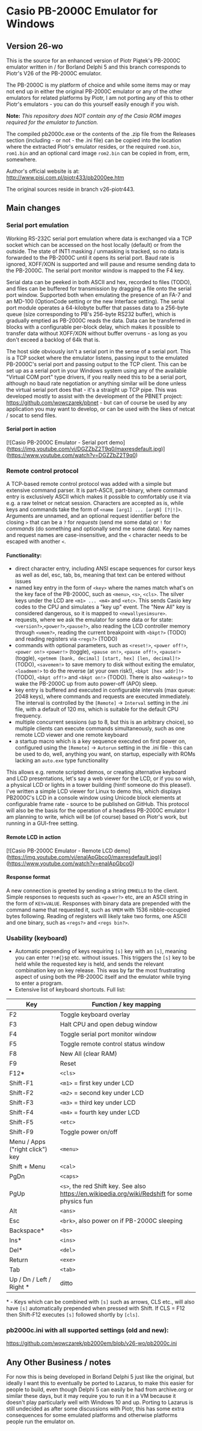 # Casio PB-2000C Emulator for Windows

## Version 26-wo

This is the source for an enhanced version of Piotr Piątek's PB-2000C emulator written in / for Borland Delphi 5 and this branch corresponds to Piotr's V26 of the PB-2000C emulator.

The PB-2000C is my platform of choice and while some items may or may not end up in either the original PB-2000C emulator or any of the other emulators for related platforms by Piotr, I am  not porting any of this to other Piotr's emulators - you can do this yourself easily enough if you wish.

**Note:** *This repository does NOT contain any of the Casio ROM images required for the emulator to function.*

The compiled pb2000c.exe or the contents of the .zip file from the Releases section (including - or not - the .ini file) can be copied into the location where the extracted Piotr's emulator resides, or the required `rom0.bin`, `rom1.bin` and an optional card image `rom2.bin` can be copied in from, erm, somewhere.

Author's official website is at: http://www.pisi.com.pl/piotr433/pb2000ee.htm

The original sources reside in branch v26-piotr443.

## Main changes

### Serial port emulation

Working RS-232C serial port emulation where data is exchanged via a TCP socket which can be accessed on the host locally (default) or from the outside. The state of INT1 masking / unmasking is tracked, so no data is forwarded to the PB-2000C until it opens its serial port. Baud rate is ignored, XOFF/XON is supported and will pause and resume sending data to the PB-2000C. The serial port monitor window is mapped to the F4 key.

Serial data can be peeked in both ASCII and hex, recorded to files (TODO), and files can be buffered for transmission by dragging a file onto the serial port window. Supported both when emulating the presence of an FA-7 and an MD-100 (OptionCode setting or the new Interface setting). The serial port module operates a 64-kilobyte buffer that passes data to a 256-byte queue (size corresponding to PB's 256-byte RS232 buffer), which is gradually emptied as PB-2000C reads the data. Data can be transferred in blocks with a configurable per-block delay, which makes it possible to transfer data without XOFF/XON without buffer overruns - as long as you don't exceed a backlog of 64k that is.

The host side obviously isn't a serial port in the sense of a serial port. This is a TCP socket where the emulator listens, passing input to the emulated PB-2000C's serial port and passing output to the TCP client. This can be set up as a serial port in your Windows system using any of the available "Virtual COM port" type drivers, if you really need this to be a serial port, although no baud rate negotiation or anything similar will be done unless the virtual serial port does that - it's a straight up TCP pipe. This was developed mostly to assist with the development of the PBNET project: https://github.com/wowczarek/pbnet - but can of course be used by any application you may want to develop, or can be used with the likes of netcat / socat to send files.

#### Serial port in action

[![Casio PB-2000C Emulator - Serial port demo]
(https://img.youtube.com/vi/DGZZbZ2T9q0/maxresdefault.jpg)]
(https://www.youtube.com/watch?v=DGZZbZ2T9q0)

### Remote control protocol

A TCP-based remote control protocol was added with a simple but extensive command parser. It is part-ASCII, part-binary, where command entry is exclusively ASCII which makes it possible to comfortably use it via e.g. a raw telnet or netcat 
session. Characters are accepted as is, while keys and commands take the form of `<name [arg1] ... [argN] [?|!]>`. Arguments are unnamed, and an optional request identifier before the closing `>` that can be a `?` for *requests* (send me some data) or `!` for *commands* (do something and optionally send me some data). Key names and request names are case-insensitive, and the `<` character needs to be escaped with another `<`.

#### Functionality:

- direct character entry, including ANSI escape sequences for cursor keys as well as del, esc, tab, bs, meaning that text can be entered without issues
- named key entry in the form of `<key>` where the names match what's on the key face of the PB-2000C, such as `<menu>`, `<s>`, `<cls>`. The silver keys under the LCD are `<m1> ... <m4>` and `<etc>`. This sends Casio key codes to the CPU and simulates a "key up" event. The "New All" key is considered dangerous, so it is mapped to `<newallyesimsure>`.
- requests, where we ask the emulator for some data or for state: `<version?>`,`<power?>`,`<pause?>`, also reading the LCD controller memory through `<vmem?>`, reading the current breakpoint with `<bkpt?>` (TODO) and reading registers via `<regs?>` (TODO)
- commands with optional parameters, such as `<reset!>`, `<power off!>`, `<power on!>` `<power!>` (toggle), `<pause on!>`, `<pause off!>`, `<pause!>` (toggle), `<getmem [bank, decimal] [start, hex] [len, decimal]!>` (TODO), `<savemem!>` to save memory to disk without exiting the emulator, `<loadmem!>` to do the reverse (at your own risk!), `<bkpt [hex addr]!>` (TODO), `<bkpt off!>` and `<bkpt on!>` (TODO). There is also `<wakeup!>` to wake the PB-2000C up from auto power-off (APO) sleep.
- key entry is buffered and executed in configurable intervals (max queue: 2048 keys), where commands and requests are executed immediately. The interval is controlled by the `[Remote]` → `Interval` setting in the .ini file, with a default of 120 ms, which is suitable for the default CPU frequency.
- multiple concurrent sessions (up to 8, but this is an arbitrary choice), so multiple clients can execute commands simultaneously, such as one remote LCD viewer and one remote keyboard
- a startup macro which is a key sequence executed on first power on, configured using the `[Remote]` → `Autorun` setting in the .ini file - this can be used to do, well, anything you want, on startup, especially with ROMs lacking an `auto.exe` type functionality

This allows e.g. remote scripted demos, or creating alternative keyboard and LCD presentations, let's say a web viewer for the LCD, or if you so wish, a physical LCD or lights in a tower building (hint! someone do this please!). I've written a simple LCD viewer for Linux to demo this, which displays PB2000C's LCD in a console window using Unicode block elements at configurable frame rate - source to be published on GitHub. This protocol will also be the basis for the operation of a headless PB-2000C emulator I am planning to write, which will be (of course) based on Piotr's work, but running in a GUI-free setting.

#### Remote LCD in action

[![Casio PB-2000C Emulator - Remote LCD demo]
(https://img.youtube.com/vi/enalApGbco0/maxresdefault.jpg)]
(https://www.youtube.com/watch?v=enalApGbco0)

#### Response format

A new connection is greeted by sending a string `EMHELLO` to the client. Simple responses to requests such as `<power?>` etc, are an ASCII string in the form of `KEY=VALUE`. Responses with binary data are prepended with the command name that requested it, such as `VMEM` with 1536 nibble-occupied bytes following. Reading of registers will likely take two forms, one ASCII and one binary, such as `<regs?>` and `<regs bin?>`.

### Usability (keyboard)

- Automatic prepending of keys requiring `[s]` key with an `[s]`, meaning you can enter `?!#{}$@` etc. without issues. This triggers the `[s]` key to be held while the requested key is held, and sends the relevant combination key on key release. This was by far the most frustrating aspect of using both the PB-2000C itself and the emulator while trying to enter a program.
- Extensive list of keyboard shortcuts. Full list:

| Key | Function / key mapping |
| ---- | ---- |
| F2 | Toggle keyboard overlay |
| F3 | Halt CPU and open debug window |
| F4 | Toggle serial port monitor window |
| F5 | Toggle remote control status window |
| F8 | New All (clear RAM) |
| F9 | Reset |
| F12\* | `<cls>` |
| Shift-F1 | `<m1>` = first key under LCD |
| Shift-F2 | `<m2>` = second key under LCD |
| Shift-F3 | `<m3>` = third key under LCD |
| Shift-F4 | `<m4>` = fourth key under LCD |
| Shift-F5 | `<etc>` |
| Shift-F9 | Toggle power on/off |
| Menu / Apps ("right click") key | `<menu>` |
| Shift + Menu | `<cal>` |
| PgDn | `<caps>` |
| PgUp | `<s>`, the red Shift key. See also https://en.wikipedia.org/wiki/Redshift for some physics fun |
| Alt | `<ans>` |
| Esc | `<brk>`, also power on if PB-2000C sleeping |
| Backspace\* | `<bs>` |
| Ins\* | `<ins>` |
| Del\* | `<del>` |
| Return | `<exe>` |
| Tab | `<tab>` |
| Up / Dn / Left / Right \*| ditto |

\* - Keys which can be combined with `[s]` such as arrows, CLS etc., will also have `[s]` automatically prepended when pressed with Shift. If CLS = F12 then Shift-F12 executes `[s]` followed shortly by `[cls]`.

### pb2000c.ini with all supported settings (old and new):

https://github.com/wowczarek/pb2000em/blob/v26-wo/pb2000c.ini


## Any Other Business / notes

For now this is being developed in Borland Delphi 5 just like the original, but ideally I want this to eventually be ported to Lazarus, to make this easier for people to build, even though Delphi 5 can easily be had from archive.org or similar these days, but it may require you to run it in a VM because it doesn't play particularly well with Windows 10 and up. Porting to Lazarus is still undecided as after some discussions with Piotr, this has some extra consequences for some emulated platforms and otherwise platforms people run the emulator on.
